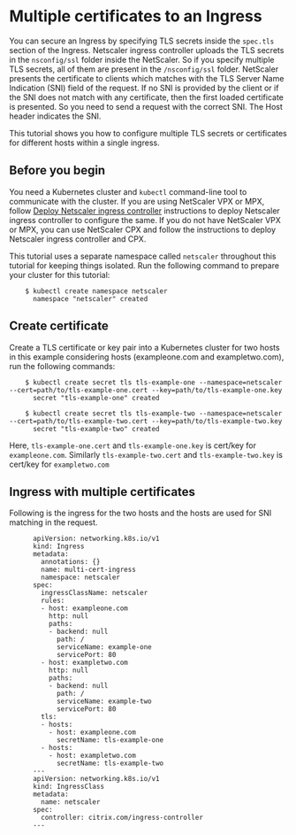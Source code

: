 # Multiple certificates to an Ingress

You can secure an Ingress by specifying TLS secrets inside the `spec.tls` section of the Ingress. Netscaler ingress controller uploads the TLS secrets in the `nsconfig/ssl` folder inside the NetScaler. So if you specify multiple TLS secrets, all of them are present in the `/nsconfig/ssl` folder. NetScaler presents the certificate to clients which matches with the TLS Server Name Indication (SNI) field of the request. If no SNI is provided by the client or if the SNI does not match with any certificate, then the first loaded certificate is presented. So you need to send a request with the correct SNI. The Host header indicates the SNI.

This tutorial shows you how to configure multiple TLS secrets or certificates for different hosts within a single ingress.

## Before you begin

You need a Kubernetes cluster and `kubectl` command-line tool to communicate with the cluster.
If you are using NetScaler VPX or MPX, follow [Deploy Netscaler ingress controller](./quick-installation-cic.md) instructions to deploy Netscaler ingress controller to configure the same. If you do not have NetScaler VPX or MPX, you can use NetScaler CPX and follow the instructions to deploy Netscaler ingress controller and CPX.

This tutorial uses a separate namespace called `netscaler` throughout this tutorial for keeping things isolated. Run the following command to prepare your cluster for this tutorial:

        $ kubectl create namespace netscaler
          namespace "netscaler" created

## Create certificate

Create a TLS certificate or key pair into a Kubernetes cluster for two hosts in this example considering hosts (exampleone.com and exampletwo.com), run the following commands:

        $ kubectl create secret tls tls-example-one --namespace=netscaler --cert=path/to/tls-example-one.cert --key=path/to/tls-example-one.key 
          secret "tls-example-one" created

        $ kubectl create secret tls tls-example-two --namespace=netscaler --cert=path/to/tls-example-two.cert --key=path/to/tls-example-two.key 
          secret "tls-example-two" created

Here, `tls-example-one.cert` and `tls-example-one.key` is cert/key for `exampleone.com`. Similarly `tls-example-two.cert` and `tls-example-two.key` is cert/key for `exampletwo.com`

## Ingress with multiple certificates

Following is the ingress for the two hosts and the hosts are used for SNI matching in the request.

          apiVersion: networking.k8s.io/v1
          kind: Ingress
          metadata:
            annotations: {}
            name: multi-cert-ingress
            namespace: netscaler
          spec:
            ingressClassName: netscaler
            rules:
            - host: exampleone.com
              http: null
              paths:
              - backend: null
                path: /
                serviceName: example-one
                servicePort: 80
            - host: exampletwo.com
              http: null
              paths:
              - backend: null
                path: /
                serviceName: example-two
                servicePort: 80
            tls:
            - hosts:
              - host: exampleone.com
                secretName: tls-example-one
            - hosts:
              - host: exampletwo.com
                secretName: tls-example-two
          ---
          apiVersion: networking.k8s.io/v1
          kind: IngressClass
          metadata:
            name: netscaler
          spec:
            controller: citrix.com/ingress-controller
          ---
          